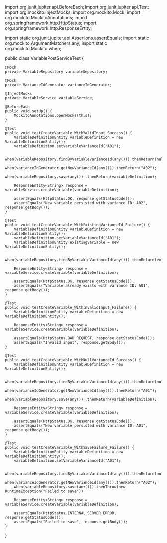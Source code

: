 import org.junit.jupiter.api.BeforeEach;
import org.junit.jupiter.api.Test;
import org.mockito.InjectMocks;
import org.mockito.Mock;
import org.mockito.MockitoAnnotations;
import org.springframework.http.HttpStatus;
import org.springframework.http.ResponseEntity;

import static org.junit.jupiter.api.Assertions.assertEquals;
import static org.mockito.ArgumentMatchers.any;
import static org.mockito.Mockito.when;

public class VariablePostServiceTest {

    @Mock
    private VariableRepository variableRepository;

    @Mock
    private VarianceIdGenerator varianceIdGenerator;

    @InjectMocks
    private VariableService variableService;

    @BeforeEach
    public void setUp() {
        MockitoAnnotations.openMocks(this);
    }

    @Test
    public void testCreateVariable_WithValidInput_Success() {
        VariableDefinitionEntity variableDefinition = new VariableDefinitionEntity();
        variableDefinition.setVariableVarianceId("A01");

        when(variableRepository.findByVariableVarianceId(any())).thenReturn(null);
        when(varianceIdGenerator.getNewVarianceId(any())).thenReturn("A02");
        when(variableRepository.save(any())).thenReturn(variableDefinition);

        ResponseEntity<String> response = variableService.createVariable(variableDefinition);

        assertEquals(HttpStatus.OK, response.getStatusCode());
        assertEquals("New variable persisted with variance ID: A02", response.getBody());
    }

    @Test
    public void testCreateVariable_WithExistingVarianceId_Failure() {
        VariableDefinitionEntity variableDefinition = new VariableDefinitionEntity();
        variableDefinition.setVariableVarianceId("A01");
        VariableDefinitionEntity existingVariable = new VariableDefinitionEntity();

        when(variableRepository.findByVariableVarianceId(any())).thenReturn(existingVariable);

        ResponseEntity<String> response = variableService.createVariable(variableDefinition);

        assertEquals(HttpStatus.OK, response.getStatusCode());
        assertEquals("Variable already exists with variance ID: A01", response.getBody());
    }

    @Test
    public void testCreateVariable_WithInvalidInput_Failure() {
        VariableDefinitionEntity variableDefinition = new VariableDefinitionEntity();

        ResponseEntity<String> response = variableService.createVariable(variableDefinition);

        assertEquals(HttpStatus.BAD_REQUEST, response.getStatusCode());
        assertEquals("Invalid input", response.getBody());
    }

    @Test
    public void testCreateVariable_WithNullVarianceId_Success() {
        VariableDefinitionEntity variableDefinition = new VariableDefinitionEntity();

        when(variableRepository.findByVariableVarianceId(any())).thenReturn(null);
        when(varianceIdGenerator.getNewVarianceId(any())).thenReturn("A01");
        when(variableRepository.save(any())).thenReturn(variableDefinition);

        ResponseEntity<String> response = variableService.createVariable(variableDefinition);

        assertEquals(HttpStatus.OK, response.getStatusCode());
        assertEquals("New variable persisted with variance ID: A01", response.getBody());
    }

    @Test
    public void testCreateVariable_WithSaveFailure_Failure() {
        VariableDefinitionEntity variableDefinition = new VariableDefinitionEntity();
        variableDefinition.setVariableVarianceId("A01");

        when(variableRepository.findByVariableVarianceId(any())).thenReturn(null);
        when(varianceIdGenerator.getNewVarianceId(any())).thenReturn("A02");
        when(variableRepository.save(any())).thenThrow(new RuntimeException("Failed to save"));

        ResponseEntity<String> response = variableService.createVariable(variableDefinition);

        assertEquals(HttpStatus.INTERNAL_SERVER_ERROR, response.getStatusCode());
        assertEquals("Failed to save", response.getBody());
    }
}

